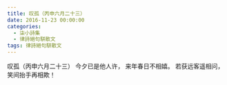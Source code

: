 ```yaml
---
title: 叹孤（丙申六月二十三）
date: 2016-11-23 00:00:00
categories:
  - 柒小詩集
  - 律詩絕句駢散文
tags: 律詩絕句駢散文
---
```

叹孤（丙申六月二十三） 
今夕已是他人许，
来年春日不相嬉。
若获远客遥相问，
笑间抬手再相欺！
<!-- more -->
